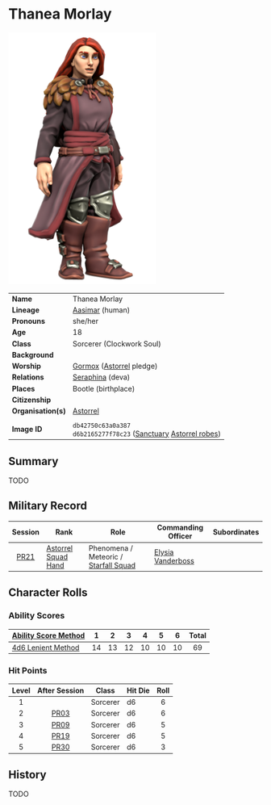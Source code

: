 # Thanea Morlay

<img src="https://raw.githubusercontent.com/jesskelsall/astarus-images/main/characters/portraits/db42750c63a0a387.png" height="500" />

|||
| --- | --- |
| **Name** | Thanea Morlay | character.4
| **Lineage** | [Aasimar](../lineages/aasimar.md) (human) |
| **Pronouns** | she/her |
| **Age** | 18 |
| **Class** | Sorcerer (Clockwork Soul) |
| **Background** | |
| **Worship** | [Gormox](../gods/deities/gormox.md) ([Astorrel](../organisations/government/astorrel/astorrel.md) pledge) |
| **Relations** | [Seraphina](seraphina.md) (deva) |
| **Places** | Bootle (birthplace) |
| **Citizenship** | |
| **Organisation(s)** | [Astorrel](../organisations/government/astorrel/astorrel.md) |
|||
| **Image ID** | `db42750c63a0a387`<br>`d6b2165277f78c23` ([Sanctuary](../organisations/government/astorrel/sanctuary.md) [Astorrel robes](../organisations/government/astorrel/uniforms/astorrel-robes.md)) |

## Summary

TODO

## Military Record

| Session | Rank | Role | Commanding Officer | Subordinates |
|:---:| --- | --- | --- | --- |
| [PR21](../sessions/PR21.md) | [Astorrel Squad Hand](../organisations/government/astorrel/ranks/astorrel-squad-hand.md) | Phenomena / Meteoric / [Starfall Squad](../organisations/government/astorrel/squads/starfall-squad.md) | [Elysia Vanderboss](elysia-vanderboss.md) ||

## Character Rolls

### Ability Scores

| [Ability Score Method](../mechanics/ability-score-method/ability-score-method.md) | 1 | 2 | 3 | 4 | 5 | 6 | Total |
| --- |:---:|:---:|:---:|:---:|:---:|:---:|:---:|
| [4d6 Lenient Method](../mechanics/ability-score-method/4d6-lenient-method.md) | 14 | 13 | 12  | 10 | 10 | 10 | 69 |

### Hit Points

| Level | After Session | Class | Hit Die | Roll |
|:---:|:---:| --- | --- |:---:|
| 1 || Sorcerer | d6 | 6 |
| 2 | [PR03](../sessions/PR03.md) | Sorcerer | d6 | 6 |
| 3 | [PR09](../sessions/PR09.md) | Sorcerer | d6 | 5 |
| 4 | [PR19](../sessions/PR19.md) | Sorcerer | d6 | 5 |
| 5 | [PR30](../sessions/PR30.md) | Sorcerer | d6 | 3 |

## History

TODO
